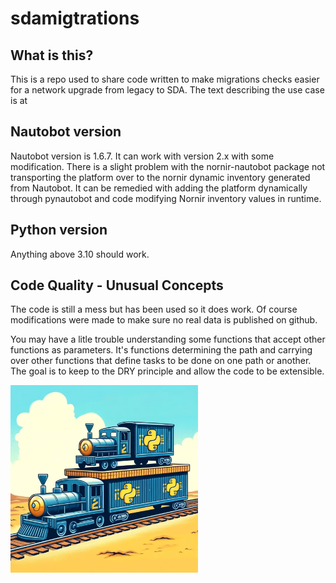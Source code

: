 # sdamigtrations

## What is this?

This is a repo used to share code written to make migrations checks easier for a network upgrade from legacy to SDA. The text describing the use case is at <replace with url>

## Nautobot version

Nautobot version is 1.6.7. It can work with version 2.x with some modification. There is a slight problem with the nornir-nautobot package not transporting the platform over to the nornir dynamic inventory generated from Nautobot. It can be remedied with adding the platform dynamically through pynautobot and code modifying Nornir inventory values in runtime.

## Python version

Anything above 3.10 should work.

## Code Quality - Unusual Concepts

The code is still a mess but has been used so it does work. Of course modifications were made to make sure no real data is published on github.

You may have a litle trouble understanding some functions that accept other functions as parameters. It's functions determining the path and carrying over other functions that define tasks to be done on one path or another. The goal is to keep to the DRY principle and allow the code to be extensible.

<img src="trainontrain3.png" alt="image" width="300" height="auto">
